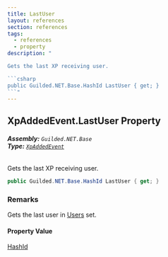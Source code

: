 ```yaml
---
title: LastUser
layout: references
section: references
tags:
  - references
  - property
description: "

Gets the last XP receiving user.

```csharp
public Guilded.NET.Base.HashId LastUser { get; }
```"
---
```


## XpAddedEvent.LastUser Property
###### **Assembly:** `Guilded.NET.Base`<br/>**Type:** [`XpAddedEvent`](XpAddedEvent 'Guilded.NET.Base.Events.XpAddedEvent')

Gets the last XP receiving user.

```csharp
public Guilded.NET.Base.HashId LastUser { get; }
```

### Remarks
  
Gets the last user in [Users](XpAddedEvent.Users 'Guilded.NET.Base.Events.XpAddedEvent.Users') set.

#### Property Value
[HashId](HashId 'Guilded.NET.Base.HashId')